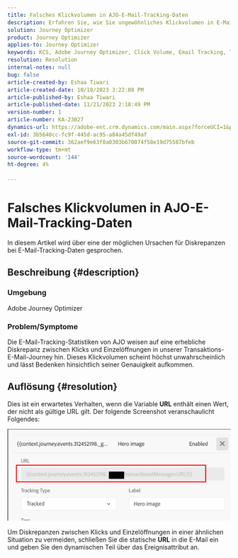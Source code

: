```yaml
---
title: Falsches Klickvolumen in AJO-E-Mail-Tracking-Daten
description: Erfahren Sie, wie Sie ungewöhnliches Klickvolumen in E-Mail-Tracking-Daten beheben können.
solution: Journey Optimizer
product: Journey Optimizer
applies-to: Journey Optimizer
keywords: KCS, Adobe Journey Optimizer, Click Volume, Email Tracking, Transaktions-E-Mail-Journey
resolution: Resolution
internal-notes: null
bug: false
article-created-by: Eshaa Tiwari
article-created-date: 10/18/2023 3:22:08 PM
article-published-by: Eshaa Tiwari
article-published-date: 11/21/2023 2:18:49 PM
version-number: 1
article-number: KA-23027
dynamics-url: https://adobe-ent.crm.dynamics.com/main.aspx?forceUCI=1&pagetype=entityrecord&etn=knowledgearticle&id=93b72d14-ca6d-ee11-8df0-6045bd006a22
exl-id: 3b5640cc-fc9f-445d-ac95-a84a45df49af
source-git-commit: 362aef9e63f8a0303b670074f58e19d75587bfeb
workflow-type: tm+mt
source-wordcount: '144'
ht-degree: 4%

---
```


# Falsches Klickvolumen in AJO-E-Mail-Tracking-Daten


In diesem Artikel wird über eine der möglichen Ursachen für Diskrepanzen bei E-Mail-Tracking-Daten gesprochen.

## Beschreibung {#description}


### Umgebung

Adobe Journey Optimizer

### Problem/Symptome

Die E-Mail-Tracking-Statistiken von AJO weisen auf eine erhebliche Diskrepanz zwischen Klicks und Einzelöffnungen in unserer Transaktions-E-Mail-Journey hin. Dieses Klickvolumen scheint höchst unwahrscheinlich und lässt Bedenken hinsichtlich seiner Genauigkeit aufkommen.


## Auflösung {#resolution}


Dies ist ein erwartetes Verhalten, wenn die Variable <b>URL</b> enthält einen Wert, der nicht als gültige URL gilt. Der folgende Screenshot veranschaulicht Folgendes:

![](assets/4f440bc7-aa84-ee11-8179-6045bd006149.png)

Um Diskrepanzen zwischen Klicks und Einzelöffnungen in einer ähnlichen Situation zu vermeiden, schließen Sie die statische <b>URL</b> in die E-Mail ein und geben Sie den dynamischen Teil über das Ereignisattribut an.
